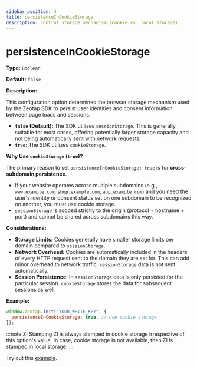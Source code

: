 ```yaml
---
sidebar_position: 4
title: persistenceInCookieStorage
description: Control storage mechanism (cookie vs. local storage).
---
```


# persistenceInCookieStorage

**Type:** `Boolean`

**Default:** `false`

**Description:**

This configuration option determines the browser storage mechanism used by the Zeotap SDK to persist user identities and consent information between page loads and sessions.

*   **`false` (Default):** The SDK utilizes `sessionStorage`. This is generally suitable for most cases, offering potentially larger storage capacity and not being automatically sent with network requests.
*   **`true`:** The SDK utilizes `cookieStorage`.

**Why Use `cookieStorage` (`true`)?**

The primary reason to set `persistenceInCookieStorage: true` is for **cross-subdomain persistence**.

*   If your website operates across multiple subdomains (e.g., `www.example.com`, `shop.example.com`, `app.example.com`) and you need the user's identity or consent status set on one subdomain to be recognized on another, you must use cookie storage.
*   `sessionStorage` is scoped strictly to the origin (protocol + hostname + port) and cannot be shared across subdomains this way.

**Considerations:**

*   **Storage Limits:** Cookies generally have smaller storage limits per domain compared to `sessionStorage`.
*   **Network Overhead:** Cookies are automatically included in the headers of every HTTP request sent to the domain they are set for. This can add minor overhead to network traffic. `sessionStorage` data is not sent automatically.
*   **Session Persistence**: In `sessionStorage` data is only persisted for the particular session. `cookieStorage` stores the data for subsequent sessions as well.

**Example:**

```javascript title="SDK Initialization for Cross-Subdomain Cookie Storage"
window.zeotap.init("YOUR_WRITE_KEY", {
  persistenceInCookieStorage: true, // Use cookie storage
});
```

:::note ZI Stamping
ZI is always stamped in cookie storage irrespective of this option's value. In case, cookie storage is not available, then ZI is stamped in local storage.
:::

Try out this <a href="https://github.com/rishabh-zeo/zeotap-web-sdk-docs/tree/master/my-docs/static/examples/configurations/persistenceInCookieStorage" target="_blank">example</a>. 